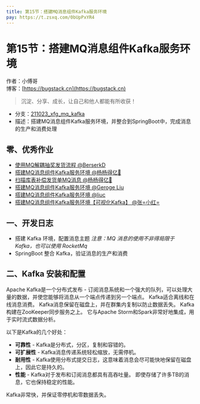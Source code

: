 ```yaml
---
title: 第15节：搭建MQ消息组件Kafka服务环境
pay: https://t.zsxq.com/0bUpPxYR4
---
```


# 第15节：搭建MQ消息组件Kafka服务环境

作者：小傅哥
<br/>博客：[https://bugstack.cn](https://bugstack.cn)

>沉淀、分享、成长，让自己和他人都能有所收获！

- 分支：[211023_xfg_mq_kafka](https://gitcode.net/KnowledgePlanet/Lottery/-/tree/211023_xfg_mq_kafka) 
- 描述：搭建MQ消息组件Kafka服务环境，并整合到SpringBoot中，完成消息的生产和消费处理

## 零、优秀作业

- [使用MQ解耦抽奖发货流程 @BerserkD](https://t.zsxq.com/06E2NzrVJ)
- [搭建MQ消息组件Kafka服务环境 @杨杨得亿🙉](https://t.zsxq.com/06Zb6623B)
- [扫描库表补偿发货单MQ消息 @杨杨得亿🙉](https://t.zsxq.com/06v3JmYvr)
- [搭建MQ消息组件Kafka服务环境 @Geroge Liu](https://t.zsxq.com/06fQrVVNJ)
- [搭建MQ消息组件Kafka服务环境 @liuc](https://t.zsxq.com/06VzrvZji)
- [搭建MQ消息组件Kafka服务环境【可视化Kafka】 @张=小红=](https://t.zsxq.com/0ciaaIy9u)

## 一、开发日志

- 搭建 Kafka 环境，配置消息主题 *注意：MQ 消息的使用不非得局限于 Kafka，也可以使用 RocketMq*
- SpringBoot 整合 Kafka，验证消息的生产和消费

## 二、Kafka 安装和配置

Apache Kafka是一个分布式发布 - 订阅消息系统和一个强大的队列，可以处理大量的数据，并使您能够将消息从一个端点传递到另一个端点。 Kafka适合离线和在线消息消费。 Kafka消息保留在磁盘上，并在群集内复制以防止数据丢失。 Kafka构建在ZooKeeper同步服务之上。 它与Apache Storm和Spark非常好地集成，用于实时流式数据分析。

以下是Kafka的几个好处：

- **可靠性** - Kafka是分布式，分区，复制和容错的。
- **可扩展性** - Kafka消息传递系统轻松缩放，无需停机。
- **耐用性** - Kafka使用分布式提交日志，这意味着消息会尽可能快地保留在磁盘上，因此它是持久的。
- **性能** - Kafka对于发布和订阅消息都具有高吞吐量。 即使存储了许多TB的消息，它也保持稳定的性能。

Kafka非常快，并保证零停机和零数据丢失。
